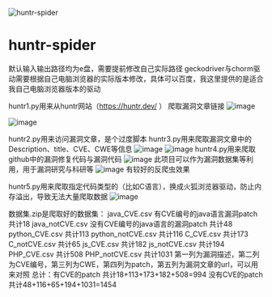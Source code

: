 ![huntr-spider](https://socialify.git.ci/xulei1112/huntr-spider/image?font=Source%20Code%20Pro&language=1&logo=https%3A%2F%2Favatars.githubusercontent.com%2Fu%2F64565724%3Fv%3D4&name=1&pattern=Overlapping%20Hexagons&theme=Dark)
# huntr-spider
默认输入输出路径均为e盘，需要提前修改自己实际路径
geckodriver与chorm驱动需要根据自己电脑浏览器的实际版本修改，具体可以百度，我这里提供的是适合我自己电脑浏览器版本的驱动

huntr1.py用来从huntr网站（https://huntr.dev/ ）
爬取漏洞文章链接
![image](https://user-images.githubusercontent.com/64565724/230029991-d921541a-cb6b-4e0d-92f3-b75fc11c6fc0.png)

![image](https://user-images.githubusercontent.com/64565724/230029555-6a63c661-de7a-4e9f-bf03-93e0c3b7d55c.png)


huntr2.py用来访问漏洞文章，是个过度脚本
huntr3.py用来爬取漏洞文章中的Description、title、CVE、CWE等信息
![image](https://user-images.githubusercontent.com/64565724/230030070-832e9354-9f04-47fd-8faa-16ada760f4ea.png)
![image](https://user-images.githubusercontent.com/64565724/230030415-602f7d7d-8d08-4609-bae6-3e7c35085cef.png)
huntr4.py用来爬取github中的漏洞修复代码与漏洞代码
![image](https://user-images.githubusercontent.com/64565724/230030662-6b583475-6054-4b1d-bd29-6eda44765459.png)
此项目可以作为漏洞数据集等利用，用于漏洞研究与科研等
![image](https://user-images.githubusercontent.com/64565724/230545240-b1cf7718-c70f-41c4-bf00-5826c2373364.png)
有较好的反爬虫效果

huntr5.py用来爬取指定代码类型的（比如C语言），换成火狐浏览器驱动，防止内存溢出，导致无法大量爬取数据
![image](https://user-images.githubusercontent.com/64565724/231638855-715182f1-6b4e-4d1f-8d7d-770a70279179.png)

数据集.zip是爬取好的数据集：
java_CVE.csv     有CVE编号的java语言漏洞patch           共计18
java_notCVE.csv  没有CVE编号的java语言的漏洞patch       共计48
python_CVE.csv                            			      共计113
python_notCVE.csv					              共计116
C_CVE.csv				                        共计173
C_notCVE.csv					                  共计65
js_CVE.csv					                    共计182
js_notCVE.csv					                  共计194
PHP_CVE.csv                             共计508
PHP_notCVE.csv				                  共计1031
第一列为漏洞描述，第二列为CVE编号，第三列为CWE，第四列为patch，第五列为漏洞文章的url，可以用来对照
总计：有CVE的patch 共计18+113+173+182+508=994
     没有CVE的patch 共计48+116+65+194+1031=1454
